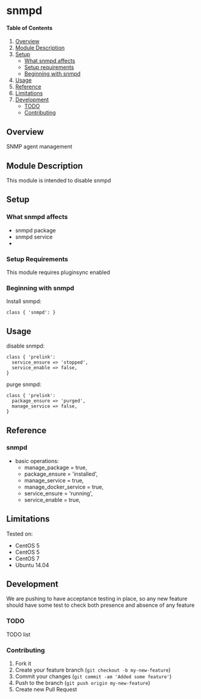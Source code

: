 # snmpd

#### Table of Contents

1. [Overview](#overview)
2. [Module Description](#module-description)
3. [Setup](#setup)
    * [What snmpd affects](#what-snmpd-affects)
    * [Setup requirements](#setup-requirements)
    * [Beginning with snmpd](#beginning-with-snmpd)
4. [Usage](#usage)
5. [Reference](#reference)
5. [Limitations](#limitations)
6. [Development](#development)
    * [TODO](#todo)
    * [Contributing](#contributing)

## Overview

SNMP agent management

## Module Description

This module is intended to disable snmpd

## Setup

### What snmpd affects

* snmpd package
* snmpd service
*
### Setup Requirements

This module requires pluginsync enabled

### Beginning with snmpd

Install snmpd:

```
class { 'snmpd': }
```

## Usage

disable snmpd:

```
class { 'prelink':
  service_ensure => 'stopped',
  service_enable => false,
}
```

purge snmpd:

```
class { 'prelink':
  package_ensure => 'purged',
  manage_service => false,
}
```

## Reference

### snmpd

* basic operations:
  * manage_package        = true,
  * package_ensure        = 'installed',
  * manage_service        = true,
  * manage_docker_service = true,
  * service_ensure        = 'running',
  * service_enable        = true,

## Limitations

Tested on:
* CentOS 5
* CentOS 5
* CentOS 7
* Ubuntu 14.04

## Development

We are pushing to have acceptance testing in place, so any new feature should
have some test to check both presence and absence of any feature

### TODO

TODO list

### Contributing

1. Fork it
2. Create your feature branch (`git checkout -b my-new-feature`)
3. Commit your changes (`git commit -am 'Added some feature'`)
4. Push to the branch (`git push origin my-new-feature`)
5. Create new Pull Request
